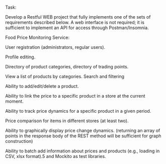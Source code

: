 
Task:

Develop a Restful WEB project that fully implements one of the sets of requirements described below. 
A web interface is not required; it is sufficient to implement an API for access through Postman/Insomnia.

Food Price Monitoring Service:

User registration (administrators, regular users).

Profile editing.

Directory of product categories, directory of trading points.

View a list of products by categories. Search and filtering

Ability to add/edit/delete a product.

Ability to link the price to a specific product in a store at the current moment.

Ability to track price dynamics for a specific product in a given period.

Price comparison for items in different stores (at least two).

Ability to graphically display price change dynamics. (returning an array of points in the response body of the REST method will be sufficient for graph construction)

Ability to batch add information about prices and products (e.g., loading in CSV, xlsx format).5 and Mockito as test libraries.